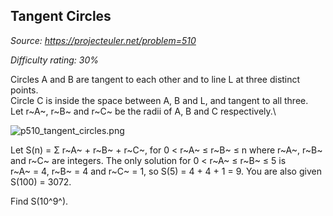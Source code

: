 Tangent Circles
---------------

*Source: https://projecteuler.net/problem=510*


*Difficulty rating: 30%*

Circles A and B are tangent to each other and to line L at three
distinct points.\
 Circle C is inside the space between A, B and L, and tangent to all
three.\
 Let r~A~, r~B~ and r~C~ be the radii of A, B and C respectively.\

![p510\_tangent\_circles.png](project/images/p510_tangent_circles.png)

Let S(n) = Σ r~A~ + r~B~ + r~C~, for 0 \< r~A~ ≤ r~B~ ≤ n where r~A~,
r~B~ and r~C~ are integers. The only solution for 0 \< r~A~ ≤ r~B~ ≤ 5
is r~A~ = 4, r~B~ = 4 and r~C~ = 1, so S(5) = 4 + 4 + 1 = 9. You are
also given S(100) = 3072.

Find S(10^9^).

